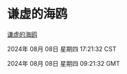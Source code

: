 # 谦虚的海鸥
[谦虚的海鸥](http://219.139.196.34:56308/qxdho/course/base/hotlink/index.php)

2024年 08月 08日 星期四 17:21:32 CST

2024年 08月 08日 星期四 09:21:32 GMT
